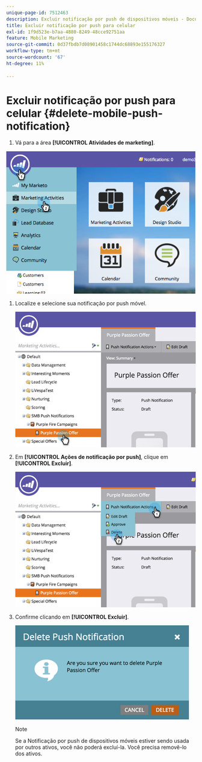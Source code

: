 ```yaml
---
unique-page-id: 7512463
description: Excluir notificação por push de dispositivos móveis - Documentação do Marketo - Documentação do produto
title: Excluir notificação por push para celular
exl-id: 1f9d523e-b7aa-4880-8249-48cce92751aa
feature: Mobile Marketing
source-git-commit: 0d37fbdb7d08901458c1744dc68893e155176327
workflow-type: tm+mt
source-wordcount: '67'
ht-degree: 11%

---
```


# Excluir notificação por push para celular {#delete-mobile-push-notification}

1. Vá para a área **[!UICONTROL Atividades de marketing]**.

![](assets/image2015-4-22-18-3a42-3a36.png)

1. Localize e selecione sua notificação por push móvel.

   ![](assets/image2015-4-22-18-3a43-3a21.png)

1. Em **[!UICONTROL Ações de notificação por push]**, clique em **[!UICONTROL Excluir]**.

   ![](assets/image2015-4-22-18-3a43-3a38.png)

1. Confirme clicando em **[!UICONTROL Excluir]**.

   ![](assets/image2015-4-22-18-3a43-3a51.png)

   >[!NOTE]
   >
   >Se a Notificação por push de dispositivos móveis estiver sendo usada por outros ativos, você não poderá excluí-la. Você precisa removê-lo dos ativos.
